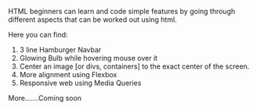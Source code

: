HTML beginners can learn and code simple features by going through different aspects that can be worked out using html.

Here you can find:

1. 3 line Hamburger Navbar
2. Glowing Bulb while hovering mouse over it
3. Center an image [or divs, containers] to the exact center of the screen.
4. More alignment using Flexbox
5. Responsive web using Media Queries



More.......Coming soon
